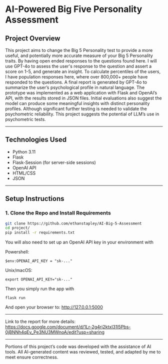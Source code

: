 # AI-Powered Big Five Personality Assessment

## Project Overview

This project aims to change the Big 5 Personality test to provide a more useful, and potentially more accurate measure of your Big 5 Personality traits. By having open ended responses to the questions found here. I will use GPT-4o to assess the user's response to the question and assert a score on 1-5, and generate an insight. To calculate percentiles of the users, I have population responses here, where over 800,000+ people have responded to the questions. A final report is generated by GPT-4o to summarize the user’s psychological profile in natural language. The prototype was implemented as a web application with Flask and OpenAI’s API, with the results stored in JSON files. Initial evaluations also suggest the model can produce some meaningful insights with distinct personality profiles. Although significant further testing is needed to validate the psychometric reliability. This project suggests the potential of LLM’s use in psychometric tests.

---

## Technologies Used

- Python 3.11
- Flask 
- Flask-Session (for server-side sessions)
- OpenAI API 
- HTML/CSS 
- JSON 

---

## Setup Instructions

### 1. Clone the Repo and Install Requirements

```bash
git clone https://github.com/ethanstapley/AI-Big-5-Assessment
cd project/
pip install -r requirements.txt
```
You will also need to set up an OpenAI API key in your environment with

Powershell:
```
$env:OPENAI_API_KEY = "sk-..."
```
Unix/macOS:
```
export OPENAI_API_KEY="sk-..."
```
Then you simply run the app with 
```
flask run
```
And open your browser to: http://127.0.0.1:5000

---

Link to the report for more details:
https://docs.google.com/document/d/1Lr-2g4rj2ktxI31l5Pbs-0jBNNh4qEv_Pe3NU3MWnoA/edit?usp=sharing

---

Portions of this project’s code was developed with the assistance of AI tools. All AI-generated content was reviewed, tested, and adapted by me to meet ensure correctness.
